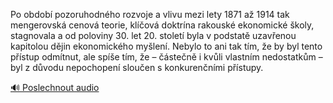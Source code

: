 
Po období pozoruhodného rozvoje a vlivu mezi lety 1871 až 1914 tak mengerovská cenová teorie, klíčová doktrína rakouské ekonomické školy, stagnovala a od poloviny 30. let 20. století byla v podstatě uzavřenou kapitolou dějin ekonomického myšlení. Nebylo to ani tak tím, že by byl tento přístup odmítnut, ale spíše tím, že – částečně i kvůli vlastním nedostatkům – byl z důvodu nepochopení sloučen s konkurenčními přístupy.

[🔊 Poslechnout audio](/data/7-paragraphs/audio/chapter_184/para_005-Po-obdob-pozoruhodnho-rozvoje-a-vlivu-mezi-lety.mp3)
